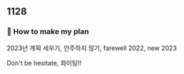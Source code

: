 ## 1128 

### 🎯 How to make my plan

2023년 계획 세우기, 안주하지 않기, farewell 2022, new 2023

Don't be hesitate, 화이팅!!

